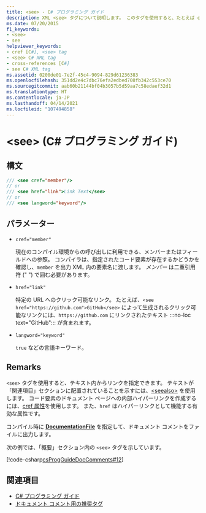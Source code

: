 ```yaml
---
title: <see> - C# プログラミング ガイド
description: XML <see> タグについて説明します。 このタグを使用すると、たとえば cref 属性を使用して、テキスト内からリンクを指定できます。
ms.date: 07/20/2015
f1_keywords:
- <see>
- see
helpviewer_keywords:
- cref [C#], <see> tag
- <see> C# XML tag
- cross-references [C#]
- see C# XML tag
ms.assetid: 0200de01-7e2f-45c4-9094-829d61236383
ms.openlocfilehash: 351dd2e4c7dbc76efa2edbed708fb342c553ce70
ms.sourcegitcommit: aab60b21144bf04b3057b5d59aa7c58edaef32d1
ms.translationtype: HT
ms.contentlocale: ja-JP
ms.lasthandoff: 04/14/2021
ms.locfileid: "107494858"
---
```

# <a name="see-c-programming-guide"></a>\<see> (C# プログラミング ガイド)

## <a name="syntax"></a>構文

```csharp
/// <see cref="member"/>
// or
/// <see href="link">Link Text</see>
// or
/// <see langword="keyword"/>
```

## <a name="parameters"></a>パラメーター

- `cref="member"`

  現在のコンパイル環境からの呼び出しに利用できる、メンバーまたはフィールドへの参照。 コンパイラは、指定されたコード要素が存在するかどうかを確認し、`member` を出力 XML 内の要素名に渡します。 *メンバー* は二重引用符 (" ") で囲む必要があります。

- `href="link"`

  特定の URL へのクリック可能なリンク。 たとえば、`<see href="https://github.com">GitHub</see>` によって生成されるクリック可能なリンクには、`https://github.com` にリンクされたテキスト :::no-loc text="GitHub"::: が含まれます。

- `langword="keyword"`

  `true` などの言語キーワード。

## <a name="remarks"></a>Remarks

`<see>` タグを使用すると、テキスト内からリンクを指定できます。 テキストが「関連項目」セクションに配置されていることを示すには、[\<seealso>](./seealso.md) を使用します。 コード要素のドキュメント ページへの内部ハイパーリンクを作成するには、[cref 属性](./cref-attribute.md)を使用します。 また、``href`` はハイパーリンクとして機能する有効な属性です。

コンパイル時に [**DocumentationFile**](../../language-reference/compiler-options/output.md#documentationfile) を指定して、ドキュメント コメントをファイルに出力します。

次の例では、「概要」セクション内の `<see>` タグを示しています。

[!code-csharp[csProgGuideDocComments#12](~/samples/snippets/csharp/VS_Snippets_VBCSharp/csProgGuideDocComments/CS/DocComments.cs#12)]

## <a name="see-also"></a>関連項目

- [C# プログラミング ガイド](../index.md)
- [ドキュメント コメント用の推奨タグ](./recommended-tags-for-documentation-comments.md)
